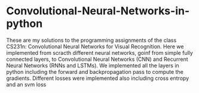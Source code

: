 # Convolutional-Neural-Networks-in-python
These are my solutions to the programming assignments of the class CS231n: Convolutional Neural Networks for Visual Recognition.
Here we implemented from scracth different neural networks, goinf from simple fully connected layers, to Convolutional Neural Networks (CNN) and Recurrent Neural Networks (RNNs and LSTMs).
We implemented all the layers in python including the forward and backpropagation pass to compute the gradients. Different losses were implemented also including cross entropy and an svm loss
